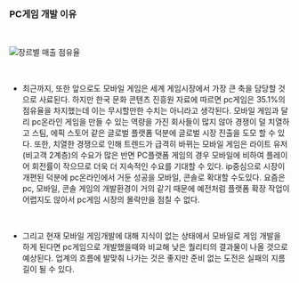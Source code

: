 ### **PC게임 개발 이유**

<br/>

![장르별 매출 점유율](https://user-images.githubusercontent.com/50669120/95682308-7a482500-0c1f-11eb-9033-051d7c443f1f.jpg)

<br/>

* 최근까지, 또한 앞으로도 모바일 게임은 세계 게임시장에서 가장 큰 축을 담당할 것으로 사료된다.
  하지만 한국 문화 콘텐츠 진흥원 자료에 따르면 pc게임은 35.1%의 점유율을 차지했는데 이는 무시할만한 수치는 아니라고 생각된다. 모바일 게임과 달리 pc온라인 게임을 만들 수 있는 역량을 가진 회사들이 많지 않아 경쟁이 덜 치열하고 스팀, 에픽 스토어 같은 글로벌 플랫폼 덕분에 글로벌 시장 진출을 도모 할 수 있다. 또한, 치열한 경쟁으로 인해 트렌드가 급격히 바뀌는 모바일 게임은 라이트 유저(비고객 2계층)의 수요가 많은 반면  PC플랫폼 게임의 경우 모바일에 비하여 플레이어 회전률이 작으므로 더욱 더 지속적인 수요를 기대할 수 있다. ip중심으로 시장이 개편된 덕분에 pc온라인에서 거둔 성공을 모바일, 콘솔로 확대할 수도있다.  요즘은 pc, 모바일, 콘솔 게임의 개발환경이 거의 같기 때문에 예전처럼 플랫폼 확장 작업이 어렵지도 않아서 pc게임 시장의 몰락만을 점칠 수 없다.

  <br/>

* 그리고 현재 모바일 게임개발에 대해 지식이 없는 상태에서 모바일로 게임 개발을 하게 된다면 pc게임으로 개발했을때와 비교해 낮은 퀄리티의 결과물이 나올 것으로 예상된다. 업계의 흐름에 발맞춰 나가는 것은 좋지만 준비 없는 도전은 실패의 지름길이 될 수 있다.
